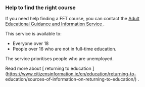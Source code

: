 ###  **Help to find the right course**

If you need help finding a FET course, you can contact the [ Adult Educational
Guidance and Information Service
](https://www.gov.ie/en/publication/0da49-career-guidance-and-information/) .

This service is available to:

  * Everyone over 18 
  * People over 16 who are not in full-time education. 

The service prioritises people who are unemployed.

Read more about [ returning to education
](https://www.citizensinformation.ie/en/education/returning-to-
education/sources-of-information-on-returning-to-education/) .
